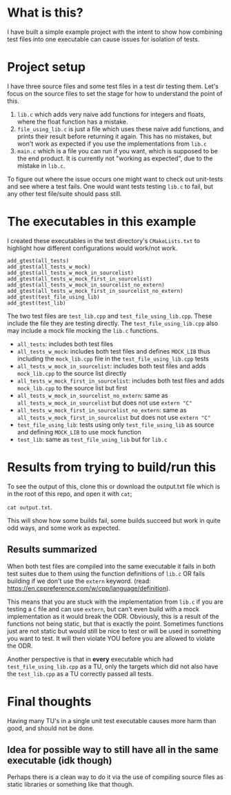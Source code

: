 # What is this?
I have built a simple example project with the intent to show how combining test files into one executable can cause issues for isolation of tests.

# Project setup
I have three source files and some test files in a test dir testing them. Let's focus on the source files to set the stage for how to understand the point of this.

1. `lib.c` which adds very naive add functions for integers and floats, where the float function has a mistake.
2. `file_using_lib.c` is just a file which uses these naive add functions, and prints their result before returning it again. This has no mistakes, but won't work as expected if you use the implementations from `lib.c`
3. `main.c` which is a file you can run if you want, which is supposed to be the end product. It is currently not "working as expected", due to the mistake in `lib.c`. 

To figure out where the issue occurs one might want to check out unit-tests and see where a test fails. One would want tests testing `lib.c` to fail, but any other test file/suite should pass still.

# The executables in this example
I created these executables in the test directory's `CMakeLists.txt` to highlight how different configurations would work/not work.

```
add_gtest(all_tests)
add_gtest(all_tests_w_mock)
add_gtest(all_tests_w_mock_in_sourcelist)
add_gtest(all_tests_w_mock_first_in_sourcelist)
add_gtest(all_tests_w_mock_in_sourcelist_no_extern)
add_gtest(all_tests_w_mock_first_in_sourcelist_no_extern)
add_gtest(test_file_using_lib)
add_gtest(test_lib)
```

The two test files are `test_lib.cpp` and `test_file_using_lib.cpp`. These include the file they are testing directly. The `test_file_using_lib.cpp` also may include a mock file mocking the `lib.c` functions.

- `all_tests`: includes both test files
- `all_tests_w_mock`: includes both test files and defines `MOCK_LIB` thus including the `mock_lib.cpp` file in the `test_file_using_lib.cpp` tests
- `all_tests_w_mock_in_sourcelist`: includes both test files and adds `mock_lib.cpp` to the source list directly
- `all_tests_w_mock_first_in_sourcelist`: includes both test files and adds `mock_lib.cpp` to the source list but first
- `all_tests_w_mock_in_sourcelist_no_extern`: same as `all_tests_w_mock_in_sourcelist` but does not use `extern "C"`
- `all_tests_w_mock_first_in_sourcelist_no_extern`: same as `all_tests_w_mock_first_in_sourcelist` but does not use `extern "C"`
- `test_file_using_lib`: tests using only `test_file_using_lib` as source and defining `MOCK_LIB` to use mock function
- `test_lib`: same as `test_file_using_lib` but for `lib.c`

# Results from trying to build/run this
To see the output of this, clone this or download the output.txt file which is in the root of this repo, and open it with `cat`;

`cat output.txt`.

This will show how some builds fail, some builds succeed but work in quite odd ways, and some work as expected.

## Results summarized
When both test files are compiled into the same executable it fails in both test suites due to them using the function definitions of `lib.c` OR fails building if we don't use the `extern` keyword. (read: https://en.cppreference.com/w/cpp/language/definition).

This means that you are stuck with the implementation from `lib.c` if you are testing a `C` file and can use `extern`, but can't even build with a mock implementation as it would break the ODR. Obviously, this is a result of the functions not being static, but that is exactly the point. Sometimes functions just are not static but would still be nice to test or will be used in something you want to test. It will then violate YOU before you are allowed to violate the ODR.

Another perspective is that in **every** executable which had `test_file_using_lib.cpp` as a TU, only the targets which did not also have the `test_lib.cpp` as a TU correctly passed all tests.

# Final thoughts
Having many TU's in a single unit test executable causes more harm than good, and should not be done. 

## Idea for possible way to still have all in the same executable (idk though)
Perhaps there is a clean way to do it via the use of compiling source files as static libraries or something like that though.
